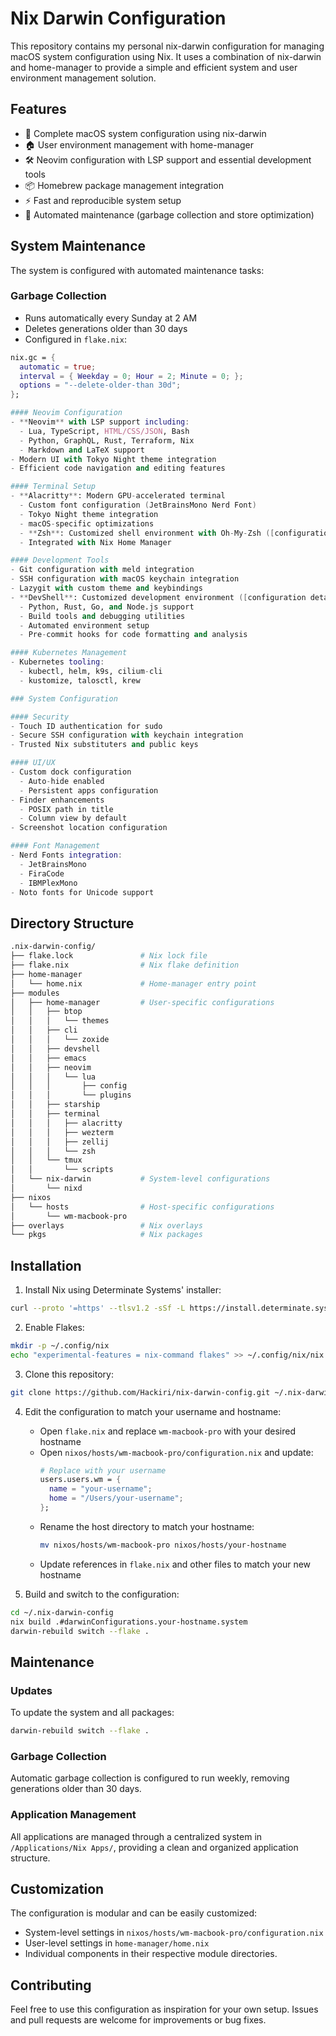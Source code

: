 # Nix Darwin Configuration

This repository contains my personal nix-darwin configuration for managing macOS system configuration using Nix. It uses a combination of nix-darwin and home-manager to provide a simple and efficient system and user environment management solution.

## Features

- 🚀 Complete macOS system configuration using nix-darwin
- 🏠 User environment management with home-manager
- 🛠 Neovim configuration with LSP support and essential development tools
- 📦 Homebrew package management integration
- ⚡️ Fast and reproducible system setup
- 🧹 Automated maintenance (garbage collection and store optimization)

## System Maintenance

The system is configured with automated maintenance tasks:

### Garbage Collection
- Runs automatically every Sunday at 2 AM
- Deletes generations older than 30 days
- Configured in `flake.nix`:
```nix
nix.gc = {
  automatic = true;
  interval = { Weekday = 0; Hour = 2; Minute = 0; };
  options = "--delete-older-than 30d";
};

#### Neovim Configuration
- **Neovim** with LSP support including:
  - Lua, TypeScript, HTML/CSS/JSON, Bash
  - Python, GraphQL, Rust, Terraform, Nix
  - Markdown and LaTeX support
- Modern UI with Tokyo Night theme integration
- Efficient code navigation and editing features

#### Terminal Setup
- **Alacritty**: Modern GPU-accelerated terminal
  - Custom font configuration (JetBrainsMono Nerd Font)
  - Tokyo Night theme integration
  - macOS-specific optimizations
  - **Zsh**: Customized shell environment with Oh-My-Zsh ([configuration details](modules/home-manager/terminal/zsh/README.md))
  - Integrated with Nix Home Manager

#### Development Tools
- Git configuration with meld integration
- SSH configuration with macOS keychain integration
- Lazygit with custom theme and keybindings
- **DevShell**: Customized development environment ([configuration details](modules/home-manager/devshell/README.md))
  - Python, Rust, Go, and Node.js support
  - Build tools and debugging utilities
  - Automated environment setup
  - Pre-commit hooks for code formatting and analysis

#### Kubernetes Management
- Kubernetes tooling:
  - kubectl, helm, k9s, cilium-cli
  - kustomize, talosctl, krew

### System Configuration

#### Security
- Touch ID authentication for sudo
- Secure SSH configuration with keychain integration
- Trusted Nix substituters and public keys

#### UI/UX
- Custom dock configuration
  - Auto-hide enabled
  - Persistent apps configuration
- Finder enhancements
  - POSIX path in title
  - Column view by default
- Screenshot location configuration

#### Font Management
- Nerd Fonts integration:
  - JetBrainsMono
  - FiraCode
  - IBMPlexMono
- Noto fonts for Unicode support
```

## Directory Structure
```bash
.nix-darwin-config/
├── flake.lock               # Nix lock file
├── flake.nix                # Nix flake definition
├── home-manager
│   └── home.nix             # Home-manager entry point
├── modules
│   ├── home-manager         # User-specific configurations
│   │   ├── btop
│   │   │   └── themes
│   │   ├── cli
│   │   │   └── zoxide
│   │   ├── devshell
│   │   ├── emacs
│   │   ├── neovim
│   │   │   └── lua
│   │   │       ├── config
│   │   │       └── plugins
│   │   ├── starship
│   │   ├── terminal
│   │   │   ├── alacritty
│   │   │   ├── wezterm
│   │   │   ├── zellij
│   │   │   └── zsh
│   │   └── tmux
│   │       └── scripts
│   └── nix-darwin           # System-level configurations
│       └── nixd
├── nixos
│   └── hosts                # Host-specific configurations
│       └── wm-macbook-pro
├── overlays                 # Nix overlays
└── pkgs                     # Nix packages
```

## Installation

1. Install Nix using Determinate Systems' installer:
```bash
curl --proto '=https' --tlsv1.2 -sSf -L https://install.determinate.systems/nix | sh -s -- install
```

2. Enable Flakes:
```bash
mkdir -p ~/.config/nix
echo "experimental-features = nix-command flakes" >> ~/.config/nix/nix.conf
```

3. Clone this repository:
```bash
git clone https://github.com/Hackiri/nix-darwin-config.git ~/.nix-darwin-config
```

4. Edit the configuration to match your username and hostname:
   - Open `flake.nix` and replace `wm-macbook-pro` with your desired hostname
   - Open `nixos/hosts/wm-macbook-pro/configuration.nix` and update:
     ```nix
     # Replace with your username
     users.users.wm = {
       name = "your-username";
       home = "/Users/your-username";
     };
     ```
   - Rename the host directory to match your hostname:
     ```bash
     mv nixos/hosts/wm-macbook-pro nixos/hosts/your-hostname
     ```
   - Update references in `flake.nix` and other files to match your new hostname

5. Build and switch to the configuration:
```bash
cd ~/.nix-darwin-config
nix build .#darwinConfigurations.your-hostname.system
darwin-rebuild switch --flake .
```

## Maintenance

### Updates
To update the system and all packages:
```bash
darwin-rebuild switch --flake .
```

### Garbage Collection
Automatic garbage collection is configured to run weekly, removing generations older than 30 days.

### Application Management
All applications are managed through a centralized system in `/Applications/Nix Apps/`, providing a clean and organized application structure.

## Customization

The configuration is modular and can be easily customized:
- System-level settings in `nixos/hosts/wm-macbook-pro/configuration.nix`
- User-level settings in `home-manager/home.nix`
- Individual components in their respective module directories.

## Contributing

Feel free to use this configuration as inspiration for your own setup. Issues and pull requests are welcome for improvements or bug fixes.
